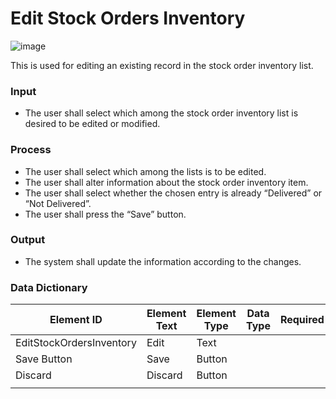 # Edit Stock Orders Inventory

![image](https://github.com/jar-RED/poultry-palace/assets/126373280/9384a4d4-dd43-4403-a509-e921e920d11b)

This is used for editing an existing record in the stock order inventory list.

### Input
* The user shall select which among the stock order inventory list is desired to be edited or modified.
### Process
* The user shall select which among the lists is to be edited.
* The user shall alter information about the stock order inventory item.
* The user shall select whether the chosen entry is already “Delivered” or “Not Delivered”.
* The user shall press the “Save” button.


### Output
* The system shall update the information according to the changes.

### Data Dictionary
| Element ID | Element Text | Element Type | Data Type | Required | Rules? |
|------------|--------------|--------------|-----------|----------|--------|
| EditStockOrdersInventory | Edit | Text|  |  |  |
| Save Button  | Save | Button |  |  |  |
| Discard | Discard | Button |  |  |  |
|  |  |  |  |  |  |
